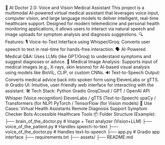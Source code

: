 🧠 AI Doctor 2.0: Voice and Vision Medical Assistant
This project is a multimodal AI-powered virtual medical assistant that leverages voice input, computer vision, and large language models to deliver intelligent, real-time healthcare support. Designed for modern telemedicine and personal health monitoring applications, it allows users to interact via natural speech and image uploads for symptom analysis and diagnosis suggestions.
🔍 Features:
🎙️ Voice-to-Text Interface using Whisper/Groq:
Converts user speech to text in real-time for hands-free interaction.
🗣️ AI-Powered Medical Q&A:
Uses LLMs (like GPT/Groq) to understand symptoms and suggest diagnoses or advice.
🩻 Medical Image Analysis:
Supports input of medical images (e.g., X-rays, skin lesions) for AI-based visual analysis using models like BioViL, CLIP, or custom CNNs.
🔊 Text-to-Speech Output:
Converts medical advice back into spoken form using ElevenLabs or gTTS.
🌐 Gradio UI:
Intuitive, user-friendly web interface for interacting with the assistant.
🛠️ Tech Stack:
Python
Gradio
GroqCloud / GPT / OpenAI API
Whisper (Voice recognition)
ElevenLabs / gTTS (Text-to-Speech)
spaCy / Transformers (for NLP)
PyTorch / TensorFlow (for Vision models)
🚀 Use Cases:
Virtual Health Assistants
Remote Diagnosis Support
Symptom Checker Bots
Accessible Healthcare Tools
📦 Folder Structure (Example):
├── brain_of_the_doctor.py       # Image + Text analyzer (Vision+LLM)
├── voice_of_the_patient.py     # Handles speech-to-text
├── voice_of_the_doctor.py      # Handles text-to-speech
├── app.py                      # Gradio app interface
├── requirements.txt
├── assets/
├── README.md
